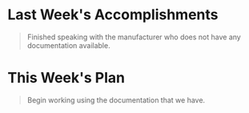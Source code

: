 # Last Week's Accomplishments

> Finished speaking with the manufacturer who does not have any documentation available.

# This Week's Plan

> Begin working using the documentation that we have. 
